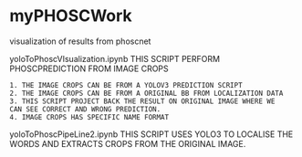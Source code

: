 # myPHOSCWork
visualization of results from phoscnet

yoloToPhoscVIsualization.ipynb
    THIS SCRIPT PERFORM PHOSCPREDICTION FROM IMAGE CROPS

    1. THE IMAGE CROPS CAN BE FROM A YOLOV3 PREDICTION SCRIPT 
    2. THE IMAGE CROPS CAN BE FROM A ORIGINAL BB FROM LOCALIZATION DATA
    3. THIS SCRIPT PROJECT BACK THE RESULT ON ORIGINAL IMAGE WHERE WE
    CAN SEE CORRECT AND WRONG PREDICTION.
    4. IMAGE CROPS HAS SPECIFIC NAME FORMAT


yoloToPhoscPipeLine2.ipynb
THIS SCRIPT USES YOLO3 TO LOCALISE THE WORDS AND EXTRACTS CROPS FROM THE ORIGINAL IMAGE.
